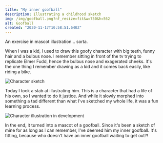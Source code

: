 ```yaml
---
title: "My inner goofball"
description: Illustrating a childhood sketch
img: /img/goofball.png?nf_resize=fit&w=750&h=562
alt: Goofball
created: "2020-11-17T10:58:51.640Z"
---
```

An exercise in mascot illustration... sorta. 

When I was a kid, I used to draw this goofy character with big teeth, funny hair and a bulbus nose. I remember sitting in front of the tv trying to replicate Elmer Fudd, hence the bulbus nose and exagerated cheeks. It's the one thing I remember drawing as a kid and it comes back easily, like riding a bike.


![Character sketch](/img/childhood-sketch.jpg?nf_resize=fit&w=300&h=400)

Today I took a stab at illustrating him. This is a character that had a life of his own, so I wanted to do it justice. And while it slowly morphed into something a tad different than what I've sketched my whole life, it was a fun learning process.

![Character illustration in development](/img/goofball-dev.jpg)

In the end, it turned into a mascot of a goofball. Since it's been a sketch of mine for as long as I can remember, I've deemed him my inner goofball. It's fitting, because who doesn't have an inner goofball waiting to get out?!